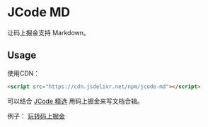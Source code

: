 # JCode MD

让码上掘金支持 Markdown。

## Usage

使用CDN：

```html
<script src="https://cdn.jsdelivr.net/npm/jcode-md"></script>
```

可以结合 [JCode 精选](https://github.com/xitu/jcode-tools#jcode%E7%B2%BE%E9%80%89) 用码上掘金来写文档合辑。

例子： [玩转码上掘金](https://jcode.pub)